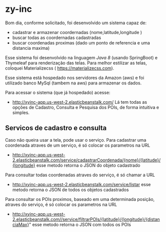 # zy-inc

Bom dia, conforme solicitado, foi desenvolvido um sistema capaz de:

  * cadastrar e armazenar coordernadas (nome,latitude,longitude ) 
  * buscar todas as coordernadas cadastradas 
  * buscar coordenadas proximas (dado um ponto de referencia e uma distancia maxima)

Esse sistema foi desenvolvido na linguagem *Java 8* (usando SpringBoot) e Thymeleaf para renderização das telas.
Para melhor estilizar as telas, coloquei Materializecss ( https://materializecss.com).

Esse sistema está hospedado nos servidores da Amazon (aws) e foi utilizado banco MySql (tambem na aws) para armazenar os dados.


Para acessar o sistema (que já hospedado) acesse: 
  * http://xyinc-app.us-west-2.elasticbeanstalk.com/
Lá tem todas as opções de Cadastro, Consulta e Pesquisa dos POIs, de forma intuitiva e simples. 



## Servicos de cadastro e consulta 

Caso não queira usar a tela, pode usar o serviço.
Para cadastrar uma coordenada atraves de um serviço, é só colocar os parametros na URL
 * http://xyinc-app.us-west-2.elasticbeanstalk.com/service/cadastrarCoordenada/{nome}/{latitude}/{longitude}
  esse metodo retorna o JSON do objeto cadastrado
  
  
Para consultar todas coordenadas atraves do serviço, é só chamar a URL
 * http://xyinc-app.us-west-2.elasticbeanstalk.com/service/listar
  esse metodo retorna o JSON de todos os objetos cadastrados
  
  
Para consultar os POIs proximos, baseado em uma determinada posição, atraves do serviço, é só colocar os parametros na URL
 * http://xyinc-app.us-west-2.elasticbeanstalk.com//service/filtrarPOIs/{latitude}/{longitude}/{distanciaMax}"
  esse metodo retorna o JSON com todos os POIs 
